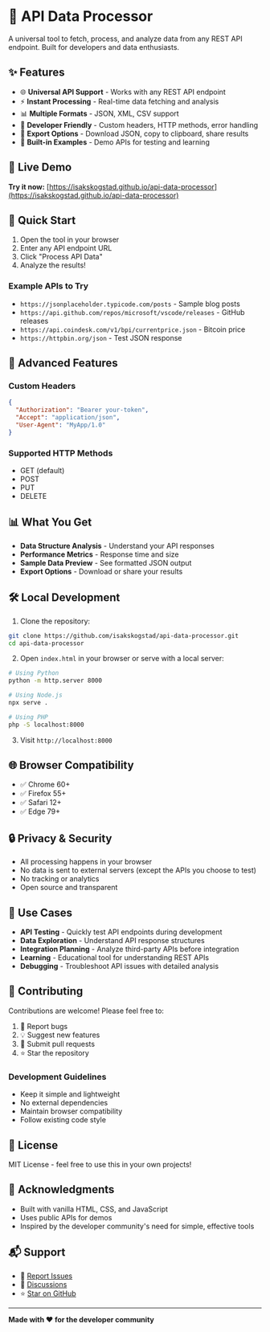 # 🚀 API Data Processor

A universal tool to fetch, process, and analyze data from any REST API endpoint. Built for developers and data enthusiasts.

## ✨ Features

- 🌐 **Universal API Support** - Works with any REST API endpoint
- ⚡ **Instant Processing** - Real-time data fetching and analysis
- 📊 **Multiple Formats** - JSON, XML, CSV support
- 🔧 **Developer Friendly** - Custom headers, HTTP methods, error handling
- 💾 **Export Options** - Download JSON, copy to clipboard, share results
- 🎯 **Built-in Examples** - Demo APIs for testing and learning

## 🌟 Live Demo

**Try it now:** [https://isakskogstad.github.io/api-data-processor](https://isakskogstad.github.io/api-data-processor)

## 🚀 Quick Start

1. Open the tool in your browser
2. Enter any API endpoint URL
3. Click "Process API Data"
4. Analyze the results!

### Example APIs to Try

- `https://jsonplaceholder.typicode.com/posts` - Sample blog posts
- `https://api.github.com/repos/microsoft/vscode/releases` - GitHub releases
- `https://api.coindesk.com/v1/bpi/currentprice.json` - Bitcoin price
- `https://httpbin.org/json` - Test JSON response

## 🔧 Advanced Features

### Custom Headers
```json
{
  "Authorization": "Bearer your-token",
  "Accept": "application/json",
  "User-Agent": "MyApp/1.0"
}
```

### Supported HTTP Methods
- GET (default)
- POST
- PUT
- DELETE

## 📊 What You Get

- **Data Structure Analysis** - Understand your API responses
- **Performance Metrics** - Response time and size
- **Sample Data Preview** - See formatted JSON output
- **Export Options** - Download or share your results

## 🛠️ Local Development

1. Clone the repository:
```bash
git clone https://github.com/isakskogstad/api-data-processor.git
cd api-data-processor
```

2. Open `index.html` in your browser or serve with a local server:
```bash
# Using Python
python -m http.server 8000

# Using Node.js
npx serve .

# Using PHP
php -S localhost:8000
```

3. Visit `http://localhost:8000`

## 🌐 Browser Compatibility

- ✅ Chrome 60+
- ✅ Firefox 55+
- ✅ Safari 12+
- ✅ Edge 79+

## 🔒 Privacy & Security

- All processing happens in your browser
- No data is sent to external servers (except the APIs you choose to test)
- No tracking or analytics
- Open source and transparent

## 📝 Use Cases

- **API Testing** - Quickly test API endpoints during development
- **Data Exploration** - Understand API response structures
- **Integration Planning** - Analyze third-party APIs before integration
- **Learning** - Educational tool for understanding REST APIs
- **Debugging** - Troubleshoot API issues with detailed analysis

## 🤝 Contributing

Contributions are welcome! Please feel free to:

1. 🐛 Report bugs
2. 💡 Suggest new features
3. 🔄 Submit pull requests
4. ⭐ Star the repository

### Development Guidelines

- Keep it simple and lightweight
- No external dependencies
- Maintain browser compatibility
- Follow existing code style

## 📄 License

MIT License - feel free to use this in your own projects!

## 🙏 Acknowledgments

- Built with vanilla HTML, CSS, and JavaScript
- Uses public APIs for demos
- Inspired by the developer community's need for simple, effective tools

## 📬 Support

- 🐛 [Report Issues](https://github.com/isakskogstad/api-data-processor/issues)
- 💬 [Discussions](https://github.com/isakskogstad/api-data-processor/discussions)
- ⭐ [Star on GitHub](https://github.com/isakskogstad/api-data-processor)

---

**Made with ❤️ for the developer community**